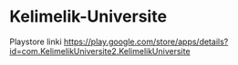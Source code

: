 # Kelimelik-Universite
Playstore linki
https://play.google.com/store/apps/details?id=com.KelimelikUniversite2.KelimelikUniversite
